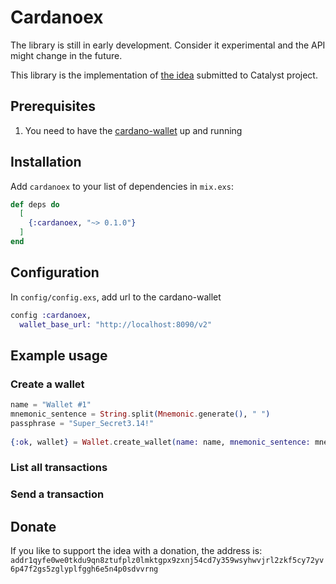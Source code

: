 # Cardanoex

The library is still in early development. Consider it experimental and the API might change in the future.

This library is the implementation of [the idea](https://cardano.ideascale.com/a/dtd/Elixir-library/350635-48088) submitted to Catalyst project.

## Prerequisites

1. You need to have the [cardano-wallet](https://github.com/input-output-hk/cardano-wallet) up and running

## Installation

Add `cardanoex` to your list of dependencies in `mix.exs`:

```elixir
def deps do
  [
    {:cardanoex, "~> 0.1.0"}
  ]
end
```

## Configuration
In `config/config.exs`, add url to the cardano-wallet

```elixir
config :cardanoex,
  wallet_base_url: "http://localhost:8090/v2"
```

## Example usage

### Create a wallet
```elixir
name = "Wallet #1"
mnemonic_sentence = String.split(Mnemonic.generate(), " ")
passphrase = "Super_Secret3.14!"
    
{:ok, wallet} = Wallet.create_wallet(name: name, mnemonic_sentence: mnemonic_sentence, passphrase: passphrase)
```
### List all transactions

### Send a transaction


## Donate

If you like to support the idea with a donation, the address is:
`addr1qyfe0we0tkdu9qn8ztufplz0lmktgpx9zxnj54cd7y359wsyhwvjrl2zkf5cy72yv6p47f2gs5zglyplfggh6e5n4p0sdvvrng`